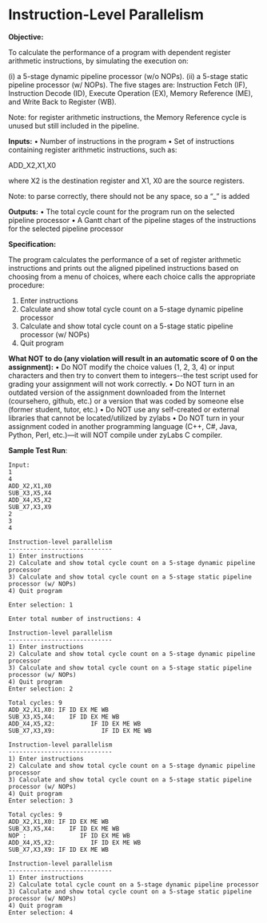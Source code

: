 # Instruction-Level Parallelism

**Objective:**

To calculate the performance of a program with dependent register arithmetic
instructions, by simulating the execution on:

(i) a 5-stage dynamic pipeline processor (w/o NOPs).
(ii) a 5-stage static pipeline processor (w/ NOPs).
The five stages are: Instruction Fetch (IF), Instruction Decode (ID), Execute Operation (EX), Memory Reference (ME), and Write Back to Register (WB).

Note: for register arithmetic instructions, the Memory Reference cycle is unused but still
included in the pipeline.

**Inputs:**
• Number of instructions in the program
• Set of instructions containing register arithmetic instructions, such as:

ADD_X2,X1,X0

where X2 is the destination register and X1, X0 are the source registers.

Note: to parse correctly, there should not be any space, so a “_” is added

**Outputs:**
• The total cycle count for the program run on the selected pipeline processor
• A Gantt chart of the pipeline stages of the instructions for the selected pipeline
processor

**Specification:**

The program calculates the performance of a set of register arithmetic instructions and
prints out the aligned pipelined instructions based on choosing from a menu of choices,
where each choice calls the appropriate procedure:
1) Enter instructions
2) Calculate and show total cycle count on a 5-stage dynamic pipeline processor
3) Calculate and show total cycle count on a 5-stage static pipeline processor (w/ NOPs)
4) Quit program

**What NOT to do (any violation will result in an automatic score of 0 on the assignment):**
• Do NOT modify the choice values (1, 2, 3, 4) or input characters and then try to convert them
to integers--the test script used for grading your assignment will not work correctly.
• Do NOT turn in an outdated version of the assignment downloaded from the Internet
(coursehero, github, etc.) or a version that was coded by someone else (former student, tutor,
etc.)
• Do NOT use any self-created or external libraries that cannot be located/utilized by zylabs
• Do NOT turn in your assignment coded in another programming language (C++, C#, Java,
Python, Perl, etc.)—it will NOT compile under zyLabs C compiler.

**Sample Test Run**:
```
Input:
1
4
ADD_X2,X1,X0
SUB_X3,X5,X4
ADD_X4,X5,X2
SUB_X7,X3,X9
2
3
4

Instruction-level parallelism
-----------------------------
1) Enter instructions
2) Calculate and show total cycle count on a 5-stage dynamic pipeline processor
3) Calculate and show total cycle count on a 5-stage static pipeline processor (w/ NOPs)
4) Quit program

Enter selection: 1

Enter total number of instructions: 4

Instruction-level parallelism
-----------------------------
1) Enter instructions
2) Calculate and show total cycle count on a 5-stage dynamic pipeline processor
3) Calculate and show total cycle count on a 5-stage static pipeline processor (w/ NOPs)
4) Quit program
Enter selection: 2

Total cycles: 9
ADD_X2,X1,X0: IF ID EX ME WB
SUB_X3,X5,X4:    IF ID EX ME WB
ADD_X4,X5,X2:          IF ID EX ME WB
SUB_X7,X3,X9:             IF ID EX ME WB

Instruction-level parallelism
-----------------------------
1) Enter instructions
2) Calculate and show total cycle count on a 5-stage dynamic pipeline processor
3) Calculate and show total cycle count on a 5-stage static pipeline processor (w/ NOPs)
4) Quit program
Enter selection: 3

Total cycles: 9
ADD_X2,X1,X0: IF ID EX ME WB
SUB_X3,X5,X4:    IF ID EX ME WB
NOP :               IF ID EX ME WB
ADD_X4,X5,X2:          IF ID EX ME WB
SUB_X7,X3,X9: IF ID EX ME WB

Instruction-level parallelism
-----------------------------
1) Enter instructions
2) Calculate total cycle count on a 5-stage dynamic pipeline processor
3) Calculate and show total cycle count on a 5-stage static pipeline processor (w/ NOPs)
4) Quit program
Enter selection: 4
```
